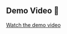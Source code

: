 ## Demo Video 🎥

[Watch the demo video](https://raw.githubusercontent.com/praveenmethraskar/User-management/main/task.mp4)

